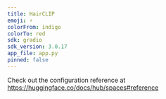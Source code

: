 ```yaml
---
title: HairCLIP
emoji: ⚡
colorFrom: indigo
colorTo: red
sdk: gradio
sdk_version: 3.0.17
app_file: app.py
pinned: false
---
```


Check out the configuration reference at https://huggingface.co/docs/hub/spaces#reference
